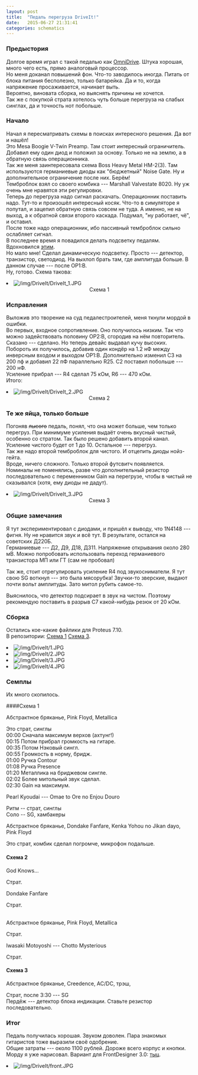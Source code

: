 ```yaml
---
layout: post
title:  "Педаль перегруза DriveIt!"
date:   2015-06-27 21:31:41
categories: schematics
---
```

<div class="modal fade" id="myModal" tabindex="-1" role="dialog" aria-labelledby="myModalLabel" aria-hidden="true">
      <div class="modal-dialog">
        <div class="modal-content">
		<center>
          <div class="modal-body">               
          </div>
		</center>
        </div><!-- /.modal-content -->
      </div><!-- /.modal-dialog -->
    </div><!-- /.modal -->

<div class="thumbnails">
</div>

### Предыстория

Долгое время играл с такой педалью как [OmniDrive](https://guitar-gear.ru/forum/topic/86-omni-drive/). Штука хорошая, много чего есть, прямо аналоговый процессор.<br>
Но меня доканал повышений фон. Что-то заводилось иногда. Питать от блока питания бесполезно, только батарейка. Да и то, когда напряжение просаживается, начинает выть.<br>
Вероятно, виновата сборка, но выяснять причины не хочется.<br>
Так же с покупкой страта хотелось чуть больше перегруза на слабых синглах, да и точность нот побольше.<br>

### Начало

Начал я пересматривать схемы в поисках интересного решения. Да вот и нашёл!<br>
Это Mesa Boogie V-Twin Preamp. Там стоит интересный ограничитель. Добавил ему один диод и положил за основу. Только не на землю, а в обратную связь операционника.<br>
Так же меня заинтересовала схема Boss Heavy Metal HM-2(3). Там используются германиевые диоды как "бюджетный" Noise Gate. Ну и дополнительное ограничение после них. Берём!<br>
Темброблок взял со своего комбика --- Marshall Valvestate 8020. Ну уж очень мне нравятся эти регулировки.<br>
Теперь до перегруза надо сигнал раскачать. Операционник поставить надо. Тут-то и произошёл интересный косяк. Что-то в симуляторе я попутал, и зацепил обратную связь совсем не туда. А именно, не на выход, а к обратной связи второго каскада. Подумал, "ну работает, чё", и оставил.<br>
После тоже надо операционник, ибо пассивный темброблок сильно ослабляет сигнал.<br>
В последнее время я повадился делать подсветку педалям. Вдохновился [этим](http://datagor.ru/practice/diy-tech/2009-sdelay-sam-led-bordyur-dlya-korpusa-gitarnoy-primochki.html).<br>
Но мало мне! Сделал динамическую подсветку. Просто --- детектор, транзистор, светодиод. На выхлоп брать там, где амплитуда больше. В данном случае --- после OP1:B.<br>
Ну, готово. Схема такова:<br>
<div class="thumbnails">
	<li class="tmb">
	<span class="thumbnail" role="button" tabindex="0" style="cursor: pointer;">
      <img src="/img/DriveIt/DriveIt_1_preview.JPG" alt="/img/DriveIt/DriveIt_1.JPG" class="img-thumbnail"><br>
	  <center>Схема 1</center>
	</span>
   	</li>
</div>

### Исправления

Выложив это творение на суд педалестроителей, меня ткнули мордой в ошибки.<br>
Во первых, входное сопротивление. Оно получилось низким. Так что можно задействовать половину OP2:B, сгородив на нём повторитель.<br>
Сказано --- сделано. Но теперь девайс выдавал кучу высоких.<br>
Побороть их получилось, добавив один кондёр на 1.2 нФ между инверсным входом и выходом OP1:B. Дополнительно  изменил C3 на 200 пф и добавил 22 пФ параллельно R25. C2 поставил побольше --- 200 нФ.<br>
Усиление прибрал --- R4 сделал 75 кОм, R6 --- 470 кОм.<br>
Итого:<br>
<div class="thumbnails">
	<li class="tmb">
	<span class="thumbnail" role="button" tabindex="0" style="cursor: pointer;">
      <img src="/img/DriveIt/DriveIt_2_preview.JPG" alt="/img/DriveIt/DriveIt_2.JPG" class="img-thumbnail"><br>
	  <center>Схема 2</center>
	</span>
   	</li>
</div>

### Те же яйца, только больше

Погоняв ~~лысого~~ педаль, понял, что она может больше, чем только перегруз. При минимуме усиления выдаёт очень вкусный чистый, особенно со стратом. Так было решено добавить второй канал.<br>
Усиление чистого будет от 1 до 10. Остальное --- перегруз.<br>
Так же надо второй темброблок для чистого. И отцепить диоды нойз-гейта.<br>
Вроде, ничего сложного. Только второй футсвитч появляется.<br>
Номиналы не поменялись, разве что дополнительный резистор последовательно с переменником Gain на перегрузе, чтобы в чистый не сказывался (хотя, ему диоды не дадут).<br>
<div class="thumbnails">
	<li class="tmb">
	<span class="thumbnail" role="button" tabindex="0" style="cursor: pointer;">
      <img src="/img/DriveIt/DriveIt_3_preview.JPG" alt="/img/DriveIt/DriveIt_3.JPG" class="img-thumbnail"><br>
	  <center>Схема 3</center>
	</span>
   	</li>
</div>

### Общие замечания

Я тут экспериментировал с диодами, и пришёл к выводу, что 1N4148 --- фигня. Ну не нравится звук и всё тут. В результате, остался на советских Д220Б.<br>
Германиевые --- Д2, Д9, Д18, Д311. Напряжение открывания около 280 мВ. Можно попробовать использовать переход германиевого транзистора МП или ГТ (сам не пробовал)<br>

Так же, стоит отрегулировать усиление R4 под звукосниматели. Я тут свою SG воткнул --- это была мясорубка! Звучки-то зверские, выдают почти вольт амплитуды. Зато митол рубить самое-то.<br>

Выяснилось, что детектор подсирает в звук на чистом. Поэтому рекомендую поставить в разрыв C7 какой-нибудь резюк от 20 кОм.<br>

### Сборка

Остались кое-какие файлики для Proteus 7.10.<br>
В репозитории: [Схема 1](https://github.com/RinonNinqueon/source/tree/master/schematics/proteus/DriveIt/1) [Схема 3](https://github.com/RinonNinqueon/source/tree/master/schematics/proteus/DriveIt/3).<br>
	
<div class="row">
	<div class="col-xs-6 col-md-3">
		<li class="tmb">
		<span class="thumbnail" role="button" tabindex="0" style="cursor: pointer;">
			<img src="/img/DriveIt/1_preview.JPG" alt="/img/DriveIt/1.JPG" class="img-thumbnail">
		</span>
		</li>
	</div>
	<div class="col-xs-6 col-md-3">
		<li class="tmb">
		<span class="thumbnail" role="button" tabindex="0" style="cursor: pointer;">
			<img src="/img/DriveIt/2_preview.JPG" alt="/img/DriveIt/2.JPG" class="img-thumbnail">
		</span>
		</li>
	</div>
	<div class="col-xs-6 col-md-3">
		<li class="tmb">
		<span class="thumbnail" role="button" tabindex="0" style="cursor: pointer;">
			<img src="/img/DriveIt/3_preview.JPG" alt="/img/DriveIt/3.JPG" class="img-thumbnail">
		</span>
		</li>
	</div>
	<div class="col-xs-6 col-md-3">
		<li class="tmb">
		<span class="thumbnail" role="button" tabindex="0" style="cursor: pointer;">
			<img src="/img/DriveIt/4_preview.JPG" alt="/img/DriveIt/4.JPG" class="img-thumbnail">
		</span>
		</li>
	</div>
</div>


### Семплы

Их много скопилось.<br>

####Схема 1

Абстрактное бряканье, Pink Floyd, Metallica<br>
<audio src="/samples/DriveIt!_sample_1_1.mp3" preload="none" /><br>

Это страт, синглы<br>
00:00 Сначала максимум верхов (ахтунг!)<br>
00:15 Потом прибрал громкость на гитаре.<br>
00:35 Потом Нэковый сингл.<br>
00:55 Громкость в норму, бридж.<br>
01:00 Ручка Contour<br>
01:08 Ручка Presence<br>
01:20 Металлика на бриджевом сингле.<br>
02:02 Более митольный звук сделал.<br>
02:30 Gain на максимум.<br>

Pearl Kyoudai --- Omae to Ore no Enjou Douro<br>
<audio src="/samples/DriveIt!_sample_1_2.mp3" preload="none" /><br>

Ритм -- страт, синглы<br>
Соло -- SG, хамбакеры<br>

Абстрактное бряканье, Dondake Fanfare, Kenka Yohou no Jikan dayo, Pink Floyd<br>
<audio src="/samples/DriveIt!_sample_1_3.mp3" preload="none" /><br>

Это страт, комбик сделал погромче, микрофон подальше.<br>

#### Схема 2

God Knows...<br>
<audio src="/samples/DriveIt!_sample_2_1.mp3" preload="none" /><br>

Страт.<br>

Dondake Fanfare<br>
<audio src="/samples/DriveIt!_sample_2_2.mp3" preload="none" /><br>

Страт.<br><br>

Абстрактное бряканье, Pink Floyd, Metallica<br>
<audio src="/samples/DriveIt!_sample_2_3.mp3" preload="none" /><br>

Страт.<br>

Iwasaki Motoyoshi --- Chotto Mysterious<br>
<audio src="/samples/DriveIt!_sample_2_4.mp3" preload="none" /><br>

Страт.<br>

#### Схема 3

Абстрактное бряканье, Creedence, AC/DC, трэш, <br>
<audio src="/samples/DriveIt!_sample_2_3.mp3" preload="none" /><br>

Страт, после 3:30 --- SG<br>
Пердёж --- детектор блока индикации. Ставьте резистор последовательно.<br>

### Итог

Педаль получилась хорошая. Звуком доволен. Пара знакомых гитаристов тоже выразили своё одобрение.<br>
Общие затраты --- около 1100 рублей. Дороже всего корпус и кнопки.<br>
Морду я уже нарисовал. Вариант для FrontDesigner 3.0: [тыц](https://github.com/RinonNinqueon/source/raw/master/schematics/proteus/DriveIt/DriveIt!.fpl).<br>
<div class="row">
	<div class="col-xs-6 col-md-3">
		<li class="tmb">
		<span class="thumbnail" role="button" tabindex="0" style="cursor: pointer;">
			<img src="/img/DriveIt/front_preview.JPG" alt="/img/DriveIt/front.JPG" class="img-thumbnail">
		</span>
		</li>
	</div>
</div>
<br><br><br><br><br>